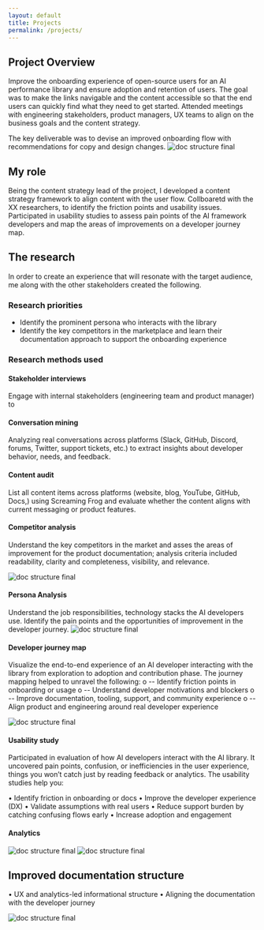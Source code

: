 ```yaml
---
layout: default
title: Projects
permalink: /projects/
---
```


## Project Overview

Improve the onboarding experience of open-source users for an AI performance library and ensure adoption and retention of users. The goal was to make the links navigable and the content accessible so that the end users can quickly find what they need to get started. Attended meetings with engineering stakeholders, product managers, UX teams to align on the business goals and the content strategy. 
 
The key deliverable was to devise an improved onboarding flow with recommendations for copy and design changes. 
![doc structure final](/assets/Picture1.png)

## My role

Being the content strategy lead of the project, I developed a content strategy framework to align content with the user flow. Collboaretd with the XX researchers, to identify the friction points and usability issues. Participated in usability studies to assess pain points of the AI framework developers and map the areas of improvements on a developer journey map.

## The research

In order to create an experience that will resonate with the target audience, me along with the other stakeholders created the following.

### Research priorities

-	Identify the prominent persona who interacts with the library
-	Identify the key competitors in the marketplace and learn their documentation approach to support the onboarding experience

### Research methods used

#### Stakeholder interviews  
Engage with internal stakeholders (engineering team and product manager) to 
#### Conversation mining 
Analyzing real conversations across platforms (Slack, GitHub, Discord, forums, Twitter, support tickets, etc.) to extract insights about developer behavior, needs, and feedback.
#### Content audit 
List all content items across platforms (website, blog, YouTube, GitHub, Docs,) using Screaming Frog and evaluate whether the content aligns with current messaging or product features.

#### Competitor analysis 
Understand the key competitors in the market and asses the areas of improvement for the product documentation; analysis criteria included readability, clarity and completeness, visibility, and relevance.

![doc structure final](/assets/Picture3.png)

#### Persona Analysis 
Understand the job responsibilities, technology stacks the AI developers use. Identify the pain points and the opportunities of improvement in the developer journey.
![doc structure final](/assets/Picture4.png)

####	Developer journey map 

Visualize the end-to-end experience of an AI developer interacting with the library from exploration to adoption and contribution phase. The journey mapping helped to unravel the following:
o	-- Identify friction points in onboarding or usage
o	-- Understand developer motivations and blockers
o	-- Improve documentation, tooling, support, and community experience
o	-- Align product and engineering around real developer experience

![doc structure final](/assets/Picture5.png)

 
#### Usability study
Participated in evaluation of how AI developers interact with the AI library. It uncovered pain points, confusion, or inefficiencies in the user experience, things you won’t catch just by reading feedback or analytics.
The usability studies help you:

•	Identify friction in onboarding or docs
•	Improve the developer experience (DX)
•	Validate assumptions with real users
•	Reduce support burden by catching confusing flows early
•	Increase adoption and engagement

  
#### Analytics 

![doc structure final](/assets/Picture8.png)
![doc structure final](/assets/Picture9.png)

   
## Improved documentation structure

•	UX and analytics-led informational structure
•	Aligning the documentation with the developer journey 

![doc structure final](/assets/Picture11.png)

 


